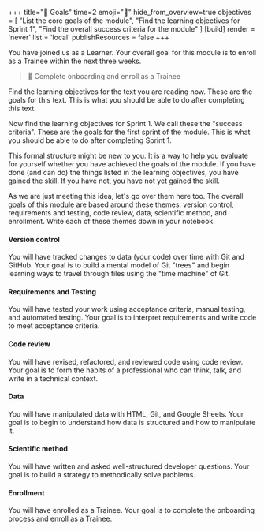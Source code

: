 +++
title="🎯 Goals"
time=2
emoji="🎯"
hide_from_overview=true
objectives = [
  "List the core goals of the module",
  "Find the learning objectives for Sprint 1",
  "Find the overall success criteria for the module"
]
[build]
  render = 'never'
  list = 'local'
  publishResources = false
+++

You have joined us as a Learner. Your overall goal for this module is to enroll as a Trainee within the next three weeks.

> 🎯 Complete onboarding and enroll as a Trainee

Find the learning objectives for the text you are reading now. These are the goals for this text. This is what you should be able to do after completing this text.

Now find the learning objectives for Sprint 1. We call these the "success criteria". These are the goals for the first sprint of the module. This is what you should be able to do after completing Sprint 1.

This formal structure might be new to you. It is a way to help you evaluate for yourself whether you have achieved the goals of the module. If you have done (and can do) the things listed in the learning objectives, you have gained the skill. If you have not, you have not yet gained the skill.

As we are just meeting this idea, let's go over them here too. The overall goals of this module are based around these themes: version control, requirements and testing, code review, data, scientific method, and enrollment. Write each of these themes down in your notebook.

#### Version control

You will have tracked changes to data (your code) over time with Git and GitHub. Your goal is to build a mental model of Git "trees" and begin learning ways to travel through files using the "time machine" of Git.

#### Requirements and Testing

You will have tested your work using acceptance criteria, manual testing, and automated testing. Your goal is to interpret requirements and write code to meet acceptance criteria.

#### Code review

You will have revised, refactored, and reviewed code using code review. Your goal is to form the habits of a professional who can think, talk, and write in a technical context.

#### Data

You will have manipulated data with HTML, Git, and Google Sheets. Your goal is to begin to understand how data is structured and how to manipulate it.

#### Scientific method

You will have written and asked well-structured developer questions. Your goal is to build a strategy to methodically solve problems.

#### Enrollment

You will have enrolled as a Trainee. Your goal is to complete the onboarding process and enroll as a Trainee.
